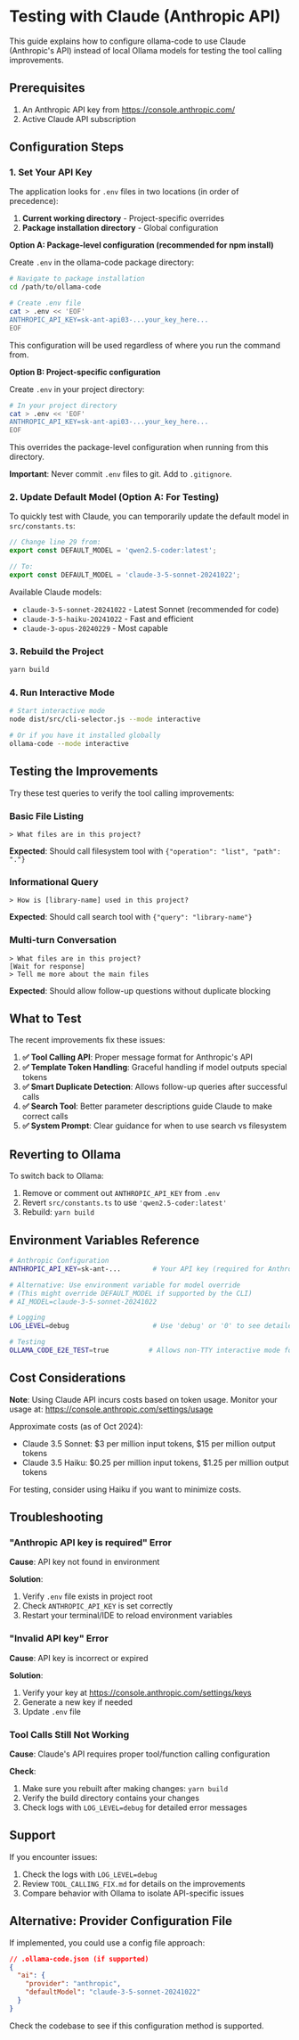 # Testing with Claude (Anthropic API)

This guide explains how to configure ollama-code to use Claude (Anthropic's API) instead of local Ollama models for testing the tool calling improvements.

## Prerequisites

1. An Anthropic API key from https://console.anthropic.com/
2. Active Claude API subscription

## Configuration Steps

### 1. Set Your API Key

The application looks for `.env` files in two locations (in order of precedence):

1. **Current working directory** - Project-specific overrides
2. **Package installation directory** - Global configuration

**Option A: Package-level configuration (recommended for npm install)**

Create `.env` in the ollama-code package directory:

```bash
# Navigate to package installation
cd /path/to/ollama-code

# Create .env file
cat > .env << 'EOF'
ANTHROPIC_API_KEY=sk-ant-api03-...your_key_here...
EOF
```

This configuration will be used regardless of where you run the command from.

**Option B: Project-specific configuration**

Create `.env` in your project directory:

```bash
# In your project directory
cat > .env << 'EOF'
ANTHROPIC_API_KEY=sk-ant-api03-...your_key_here...
EOF
```

This overrides the package-level configuration when running from this directory.

**Important**: Never commit `.env` files to git. Add to `.gitignore`.

### 2. Update Default Model (Option A: For Testing)

To quickly test with Claude, you can temporarily update the default model in `src/constants.ts`:

```typescript
// Change line 29 from:
export const DEFAULT_MODEL = 'qwen2.5-coder:latest';

// To:
export const DEFAULT_MODEL = 'claude-3-5-sonnet-20241022';
```

Available Claude models:
- `claude-3-5-sonnet-20241022` - Latest Sonnet (recommended for code)
- `claude-3-5-haiku-20241022` - Fast and efficient
- `claude-3-opus-20240229` - Most capable

### 3. Rebuild the Project

```bash
yarn build
```

### 4. Run Interactive Mode

```bash
# Start interactive mode
node dist/src/cli-selector.js --mode interactive

# Or if you have it installed globally
ollama-code --mode interactive
```

## Testing the Improvements

Try these test queries to verify the tool calling improvements:

### Basic File Listing
```
> What files are in this project?
```
**Expected**: Should call filesystem tool with `{"operation": "list", "path": "."}`

### Informational Query
```
> How is [library-name] used in this project?
```
**Expected**: Should call search tool with `{"query": "library-name"}`

### Multi-turn Conversation
```
> What files are in this project?
[Wait for response]
> Tell me more about the main files
```
**Expected**: Should allow follow-up questions without duplicate blocking

## What to Test

The recent improvements fix these issues:

1. **✅ Tool Calling API**: Proper message format for Anthropic's API
2. **✅ Template Token Handling**: Graceful handling if model outputs special tokens
3. **✅ Smart Duplicate Detection**: Allows follow-up queries after successful calls
4. **✅ Search Tool**: Better parameter descriptions guide Claude to make correct calls
5. **✅ System Prompt**: Clear guidance for when to use search vs filesystem

## Reverting to Ollama

To switch back to Ollama:

1. Remove or comment out `ANTHROPIC_API_KEY` from `.env`
2. Revert `src/constants.ts` to use `'qwen2.5-coder:latest'`
3. Rebuild: `yarn build`

## Environment Variables Reference

```bash
# Anthropic Configuration
ANTHROPIC_API_KEY=sk-ant-...        # Your API key (required for Anthropic)

# Alternative: Use environment variable for model override
# (This might override DEFAULT_MODEL if supported by the CLI)
# AI_MODEL=claude-3-5-sonnet-20241022

# Logging
LOG_LEVEL=debug                     # Use 'debug' or '0' to see detailed tool calling logs

# Testing
OLLAMA_CODE_E2E_TEST=true          # Allows non-TTY interactive mode for E2E tests
```

## Cost Considerations

**Note**: Using Claude API incurs costs based on token usage. Monitor your usage at:
https://console.anthropic.com/settings/usage

Approximate costs (as of Oct 2024):
- Claude 3.5 Sonnet: $3 per million input tokens, $15 per million output tokens
- Claude 3.5 Haiku: $0.25 per million input tokens, $1.25 per million output tokens

For testing, consider using Haiku if you want to minimize costs.

## Troubleshooting

### "Anthropic API key is required" Error

**Cause**: API key not found in environment

**Solution**:
1. Verify `.env` file exists in project root
2. Check `ANTHROPIC_API_KEY` is set correctly
3. Restart your terminal/IDE to reload environment variables

### "Invalid API key" Error

**Cause**: API key is incorrect or expired

**Solution**:
1. Verify your key at https://console.anthropic.com/settings/keys
2. Generate a new key if needed
3. Update `.env` file

### Tool Calls Still Not Working

**Cause**: Claude's API requires proper tool/function calling configuration

**Check**:
1. Make sure you rebuilt after making changes: `yarn build`
2. Verify the build directory contains your changes
3. Check logs with `LOG_LEVEL=debug` for detailed error messages

## Support

If you encounter issues:
1. Check the logs with `LOG_LEVEL=debug`
2. Review `TOOL_CALLING_FIX.md` for details on the improvements
3. Compare behavior with Ollama to isolate API-specific issues

## Alternative: Provider Configuration File

If implemented, you could use a config file approach:

```json
// .ollama-code.json (if supported)
{
  "ai": {
    "provider": "anthropic",
    "defaultModel": "claude-3-5-sonnet-20241022"
  }
}
```

Check the codebase to see if this configuration method is supported.
